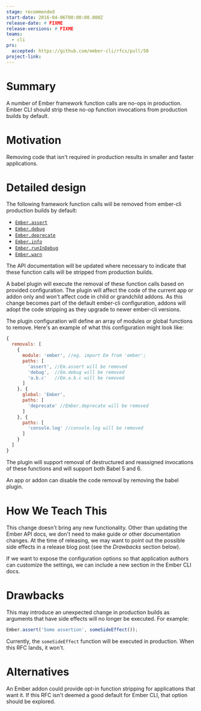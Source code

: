 ```yaml
---
stage: recommended
start-date: 2016-04-06T00:00:00.000Z
release-date: # FIXME
release-versions: # FIXME
teams:
  - cli
prs:
  accepted: https://github.com/ember-cli/rfcs/pull/50
project-link:
---
```


# Summary

A number of Ember framework function calls are no-ops in production. Ember CLI should strip these no-op function invocations from production builds by default.

# Motivation

Removing code that isn't required in production results in smaller and faster applications.

# Detailed design

The following framework function calls will be removed from ember-cli production builds by default:

 * [`Ember.assert`](http://emberjs.com/api/#method_assert)
 * [`Ember.debug`](http://emberjs.com/api/#method_debug)
 * [`Ember.deprecate`](http://emberjs.com/api/#method_deprecate)
 * [`Ember.info`](http://emberjs.com/api/#method_info)
 * [`Ember.runInDebug`](http://emberjs.com/api/#method_runInDebug)
 * [`Ember.warn`](http://emberjs.com/api/#method_warn)

The API documentation will be updated where necessary to indicate that these function calls will be stripped from production builds.

A babel plugin will execute the removal of these function calls based on provided configuration. The plugin will affect the code of the current app or addon only and won't affect code in child or grandchild addons. As this change becomes part of the default ember-cli configuration, addons will adopt the code stripping as they upgrade to newer ember-cli versions.

The plugin configuration will define an array of modules or global functions to remove. Here's an example of what this configuration might look like:

```js
{
  removals: [
    {
      module: 'ember', //eg. import Em from 'ember';
      paths: [
        'assert', //Em.assert will be removed
        'debug',  //Em.debug will be removed
        'a.b.c'   //Em.a.b.c will be removed
      ]
    }, {
      global: 'Ember',
      paths: [
        'deprecate' //Ember.deprecate will be removed
      ]
    }, {
      paths: [
        'console.log' //console.log will be removed
      ]
    }
  ]
}
```

The plugin will support removal of destructured and reassigned invocations of these functions and will support both Babel 5 and 6.

An app or addon can disable the code removal by removing the babel plugin.

# How We Teach This

This change doesn't bring any new functionality. Other than updating the Ember API docs, we don't need to make guide or other documentation changes. At the time of releasing, we may want to point out the possible side effects in a release blog post (see the _Drawbacks_ section below).

If we want to expose the configuration options so that application authors can customize the settings, we can include a new section in the Ember CLI docs.

# Drawbacks

This may introduce an unexpected change in production builds as arguments that have side effects will no longer be executed. For example:

```js
Ember.assert('Some assertion', someSideEffect());
```

Currently, the `someSideEffect` function will be executed in production. When this RFC lands, it won't.

# Alternatives

An Ember addon could provide opt-in function stripping for applications that want it. If this RFC isn't deemed a good default for Ember CLI, that option should be explored.
